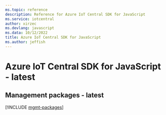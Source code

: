 ```yaml
---
ms.topic: reference
description: Reference for Azure IoT Central SDK for JavaScript
ms.service: iotcentral
author: xirzec
ms.devlang: javascript
ms.data: 10/12/2022
title: Azure IoT Central SDK for JavaScript
ms.author: jeffish
---
```

# Azure IoT Central SDK for JavaScript - latest

## Management packages - latest
[!INCLUDE [mgmt-packages](iot-central-mgmt-index.md)]